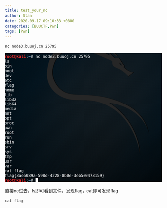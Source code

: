 ```yaml
---
title: test_your_nc
author: Stan
date: 2020-09-17 09:10:33 +0800
categories: [BUUCTF,Pwn]
tags: [Pwn]
---
```

```
nc node3.buuoj.cn 25795
```

![2020-09-17_13-42-26](../assets/img/posts/2020-09-17_13-42-26.png)

直接nc过去，ls即可看到文件，发现flag，cat即可发现flag

```
cat flag
```

